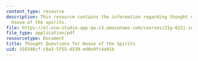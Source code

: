 ```yaml
---
content_type: resource
description: This resource contains the information regarding thought questions for
  house of the spirits.
file: https://ol-ocw-studio-app-qa.s3.amazonaws.com/courses/21g-022j-international-womens-voices-spring-2004/358346cfc8a35f55d539ed6e9fc4a91b_MIT21G_022JS04_forhou2.pdf
file_type: application/pdf
resourcetype: Document
title: Thought Questions for House of the Spirits
uid: 358346cf-c8a3-5f55-d539-ed6e9fc4a91b
---
```

